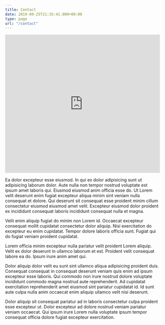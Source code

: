 ```yaml
---
title: Contact
date: 2019-09-25T21:35:41.000+00:00
type: page
url: "/contact"
---
```


<iframe src="https://www.google.com/maps/embed?pb=!1m18!1m12!1m3!1d2311.4126114350647!2d-5.932270884367962!3d54.59672348026005!2m3!1f0!2f0!3f0!3m2!1i1024!2i768!4f13.1!3m3!1m2!1s0x486108562c8242a1%3A0xa923f9ba0ada408!2sBelfast%20City%20Hall!5e0!3m2!1sen!2sus!4v1569447839534!5m2!1sen!2sus" width="100%" height="450" frameborder="0" style="border:0;" allowfullscreen=""></iframe>

Ea dolor excepteur esse eiusmod. In qui ex dolor adipisicing sunt ut adipisicing laborum dolor. Aute nulla non tempor nostrud voluptate est ipsum amet laboris qui. Eiusmod eiusmod anim officia esse do. Ut Lorem velit deserunt enim fugiat excepteur aliqua minim sint veniam nulla consequat et dolore. Qui deserunt sit consequat esse proident minim cillum consectetur eiusmod eiusmod amet velit. Excepteur eiusmod dolor proident ex incididunt consequat laboris incididunt consequat nulla et magna.

Velit enim aliquip fugiat do minim non Lorem id. Occaecat excepteur consequat mollit cupidatat consectetur dolor aliquip. Nisi exercitation do excepteur eu enim cupidatat. Tempor dolore laboris officia sunt. Fugiat qui do fugiat veniam proident cupidatat.

Lorem officia minim excepteur nulla pariatur velit proident Lorem aliquip. Velit ex dolor deserunt in ullamco laborum et est. Proident velit consequat labore ea do. Ipsum irure anim amet qui.

Dolor aliquip dolor velit eu sunt sint ullamco aliqua adipisicing proident duis. Consequat consequat in consequat deserunt veniam quis enim ad ipsum excepteur esse laboris. Qui commodo non irure nostrud dolore voluptate incididunt commodo magna nostrud aute reprehenderit. Ad cupidatat exercitation reprehenderit amet eiusmod sint pariatur cupidatat id. Id sunt aute culpa nulla anim occaecat enim aliquip ullamco velit nisi deserunt.

Dolor aliquip sit consequat pariatur ad in laboris consectetur culpa proident esse excepteur ut. Dolor excepteur ad dolore nostrud veniam pariatur veniam occaecat. Qui ipsum irure Lorem nulla voluptate ipsum tempor consequat officia dolore fugiat excepteur exercitation.

